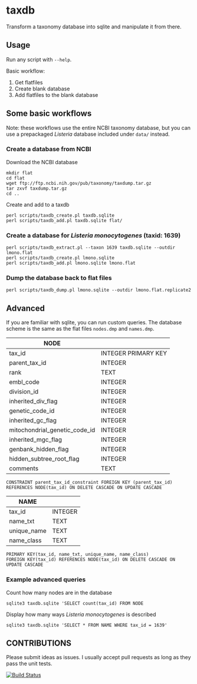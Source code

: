 # taxdb
Transform a taxonomy database into sqlite and manipulate it from there.

## Usage

Run any script with `--help`.

Basic workflow:

1. Get flatfiles
2. Create blank database
3. Add flatfiles to the blank database

## Some basic workflows

Note: these workflows use the entire NCBI taxonomy database, but you can use a prepackaged
_Listeria_ database included under `data/` instead.

### Create a database from NCBI

Download the NCBI database

    mkdir flat
    cd flat
    wget ftp://ftp.ncbi.nih.gov/pub/taxonomy/taxdump.tar.gz
    tar zxvf taxdump.tar.gz
    cd ..

Create and add to a taxdb

    perl scripts/taxdb_create.pl taxdb.sqlite
    perl scripts/taxdb_add.pl taxdb.sqlite flat/

### Create a database for _Listeria monocytogenes_ (taxid: 1639)

    perl scripts/taxdb_extract.pl --taxon 1639 taxdb.sqlite --outdir lmono.flat
    perl scripts/taxdb_create.pl lmono.sqlite
    perl scripts/taxdb_add.pl lmono.sqlite lmono.flat

### Dump the database back to flat files

    perl scripts/taxdb_dump.pl lmono.sqlite --outdir lmono.flat.replicate2

## Advanced

If you are familiar with sqlite, you can run custom queries.
The database scheme is the same as the flat files `nodes.dmp` and `names.dmp`.

|**NODE**| |
|--------|-|
|tax\_id |INTEGER  PRIMARY KEY|
|parent\_tax\_id|INTEGER|
|rank    |TEXT|
|embl\_code|INTEGER|
|division\_id|INTEGER|
|inherited\_div\_flag|INTEGER|
|genetic\_code\_id|INTEGER|
|inherited\_gc\_flag|INTEGER|
|mitochondrial\_genetic\_code\_id|INTEGER|
|inherited\_mgc\_flag|INTEGER|
|genbank\_hidden\_flag|INTEGER|
|hidden\_subtree\_root\_flag|INTEGER|
|comments|TEXT|
    CONSTRAINT parent_tax_id_constraint FOREIGN KEY (parent_tax_id) REFERENCES NODE(tax_id) ON DELETE CASCADE ON UPDATE CASCADE

|**NAME**||
|--------|-|
|tax\_id |INTEGER|
|name\_txt|TEXT|
|unique\_name|TEXT|
|name\_class|TEXT|
    PRIMARY KEY(tax_id, name_txt, unique_name, name_class)
    FOREIGN KEY(tax_id) REFERENCES NODE(tax_id) ON DELETE CASCADE ON UPDATE CASCADE

### Example advanced queries

Count how many nodes are in the database

    sqlite3 taxdb.sqlite 'SELECT count(tax_id) FROM NODE

Display how many ways _Listeria monocytogenes_ is described

    sqlite3 taxdb.sqlite 'SELECT * FROM NAME WHERE tax_id = 1639'

## CONTRIBUTIONS

Please submit ideas as issues.  I usually accept pull requests as long as they pass the unit tests.

[![Build Status](https://travis-ci.com/lskatz/taxdb.svg?branch=master)](https://travis-ci.com/lskatz/taxdb)

